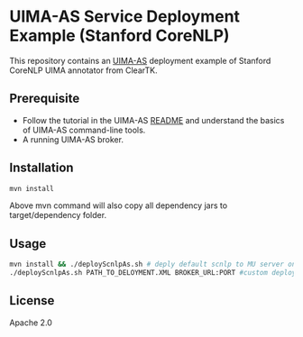 UIMA-AS Service Deployment Example (Stanford CoreNLP)
=============

This repository contains an [UIMA-AS](http://uima.apache.org/doc-uimaas-what.html) deployment example of Stanford CoreNLP UIMA annotator from ClearTK.


Prerequisite
----------
- Follow the tutorial in the UIMA-AS [README](http://svn.apache.org/viewvc/uima/uima-as/tags/uima-as-1.4.0/README?view=co) and understand the basics of UIMA-AS command-line tools.
- A running UIMA-AS broker.

Installation
-----------
```sh
mvn install
```
Above mvn command will also copy all dependency jars to target/dependency folder.

Usage
-----

```sh
mvn install && ./deployScnlpAs.sh # deply default scnlp to MU server on port 61616 
./deployScnlpAs.sh PATH_TO_DELOYMENT.XML BROKER_URL:PORT #custom deployment with other descriptor or broker url
```	

License
----

Apache 2.0
